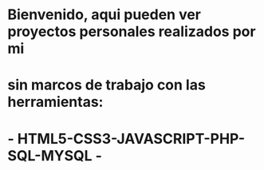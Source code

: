 # Bienvenido, aqui pueden ver proyectos personales realizados por mi 
# sin marcos de trabajo con las herramientas: 

#  - HTML5-CSS3-JAVASCRIPT-PHP-SQL-MYSQL -
